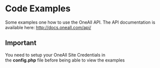 # Code Examples
Some examples one how to use the OneAll API.
The API documentation is available here:
http://docs.oneall.com/api/

## Important
You need to setup your OneAll Site Credentials in<br /> 
the <b>config.php</b> file before being able to view the examples
